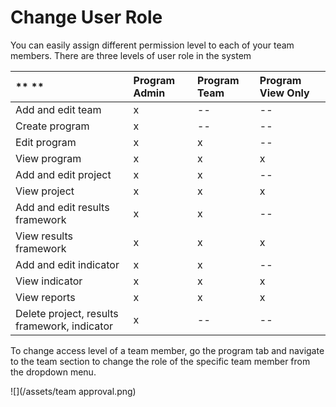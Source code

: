 # Change User Role

You can easily assign different permission level to each of your team members. There are three levels of user role in the system

| ** ** | **Program Admin** | **Program Team** | **Program View Only** |
| :--- | :--- | :--- | :--- |
| Add and edit team | x | -- | -- |
| Create program | x | -- | -- |
| Edit program | x | x | -- |
| View program | x | x | x |
| Add and edit project | x | x | -- |
| View project | x | x | x |
| Add and edit results framework | x | x | -- |
| View results framework | x | x | x |
| Add and edit indicator | x | x | -- |
| View indicator | x | x | x |
| View reports | x | x | x |
| Delete project, results framework, indicator | x | -- | -- |



To change access level of a team member, go the program tab and navigate to the team section to change the role of the specific team member from the dropdown menu.

![](/assets/team approval.png)



